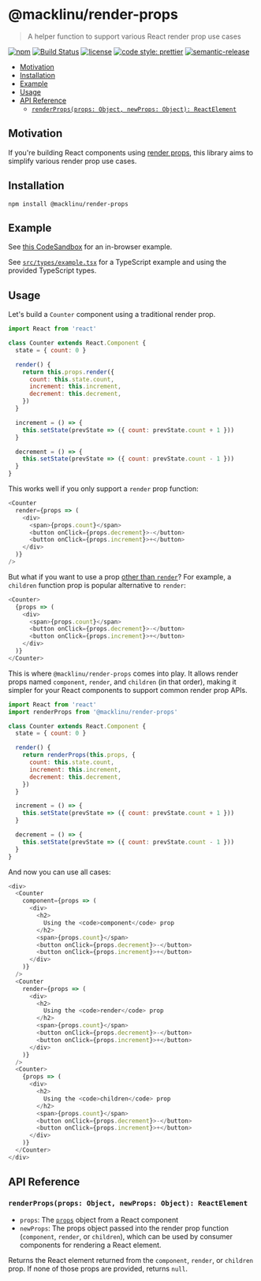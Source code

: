 # @macklinu/render-props

> A helper function to support various React render prop use cases

[![npm](https://img.shields.io/npm/v/@macklinu/render-props.svg)](https://npm.im/@macklinu/render-props)
[![Build Status](https://travis-ci.org/macklinu/render-props.svg?branch=master)](https://travis-ci.org/macklinu/render-props)
[![license](https://img.shields.io/github/license/macklinu/render-props.svg)](https://github.com/macklinu/render-props/blob/master/LICENSE)
[![code style: prettier](https://img.shields.io/badge/code_style-prettier-ff69b4.svg)](https://github.com/prettier/prettier)
[![semantic-release](https://img.shields.io/badge/%20%20%F0%9F%93%A6%F0%9F%9A%80-semantic--release-e10079.svg)](https://github.com/semantic-release/semantic-release)

<!-- START doctoc generated TOC please keep comment here to allow auto update -->

<!-- DON'T EDIT THIS SECTION, INSTEAD RE-RUN doctoc TO UPDATE -->

<!-- DON'T EDIT THIS SECTION, INSTEAD RE-RUN doctoc TO UPDATE -->

* [Motivation](#motivation)
* [Installation](#installation)
* [Example](#example)
* [Usage](#usage)
* [API Reference](#api-reference)
  * [`renderProps(props: Object, newProps: Object): ReactElement`](#renderpropsprops-object-newprops-object-reactelement)

<!-- END doctoc generated TOC please keep comment here to allow auto update -->

## Motivation

If you're building React components using [render props](https://reactjs.org/docs/render-props.html), this library aims to simplify various render prop use cases.

## Installation

```
npm install @macklinu/render-props
```

## Example

See [this CodeSandbox](https://codesandbox.io/s/zw08xmk5yl) for an in-browser example.

See [`src/types/example.tsx`]() for a TypeScript example and using the provided TypeScript types.

## Usage

Let's build a `Counter` component using a traditional render prop.

```js
import React from 'react'

class Counter extends React.Component {
  state = { count: 0 }

  render() {
    return this.props.render({
      count: this.state.count,
      increment: this.increment,
      decrement: this.decrement,
    })
  }

  increment = () => {
    this.setState(prevState => ({ count: prevState.count + 1 }))
  }

  decrement = () => {
    this.setState(prevState => ({ count: prevState.count - 1 }))
  }
}
```

This works well if you only support a `render` prop function:

```js
<Counter
  render={props => (
    <div>
      <span>{props.count}</span>
      <button onClick={props.decrement}>-</button>
      <button onClick={props.increment}>+</button>
    </div>
  )}
/>
```

But what if you want to use a prop [other than `render`](https://reactjs.org/docs/render-props.html#using-props-other-than-render)? For example, a `children` function prop is popular alternative to `render`:

```js
<Counter>
  {props => (
    <div>
      <span>{props.count}</span>
      <button onClick={props.decrement}>-</button>
      <button onClick={props.increment}>+</button>
    </div>
  )}
</Counter>
```

This is where `@macklinu/render-props` comes into play. It allows render props named `component`, `render`, and `children` (in that order), making it simpler for your React components to support common render prop APIs.

```js
import React from 'react'
import renderProps from '@macklinu/render-props'

class Counter extends React.Component {
  state = { count: 0 }

  render() {
    return renderProps(this.props, {
      count: this.state.count,
      increment: this.increment,
      decrement: this.decrement,
    })
  }

  increment = () => {
    this.setState(prevState => ({ count: prevState.count + 1 }))
  }

  decrement = () => {
    this.setState(prevState => ({ count: prevState.count - 1 }))
  }
}
```

And now you can use all cases:

```js
<div>
  <Counter
    component={props => (
      <div>
        <h2>
          Using the <code>component</code> prop
        </h2>
        <span>{props.count}</span>
        <button onClick={props.decrement}>-</button>
        <button onClick={props.increment}>+</button>
      </div>
    )}
  />
  <Counter
    render={props => (
      <div>
        <h2>
          Using the <code>render</code> prop
        </h2>
        <span>{props.count}</span>
        <button onClick={props.decrement}>-</button>
        <button onClick={props.increment}>+</button>
      </div>
    )}
  />
  <Counter>
    {props => (
      <div>
        <h2>
          Using the <code>children</code> prop
        </h2>
        <span>{props.count}</span>
        <button onClick={props.decrement}>-</button>
        <button onClick={props.increment}>+</button>
      </div>
    )}
  </Counter>
</div>
```

## API Reference

### `renderProps(props: Object, newProps: Object): ReactElement`

* `props`: The [`props`](https://reactjs.org/docs/react-component.html#props) object from a React component
* `newProps`: The props object passed into the render prop function (`component`, `render`, or `children`), which can be used by consumer components for rendering a React element.

Returns the React element returned from the `component`, `render`, or `children` prop. If none of those props are provided, returns `null`.
